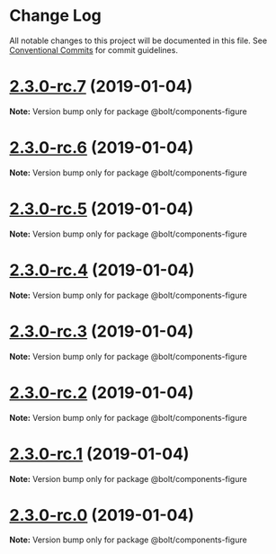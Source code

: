# Change Log

All notable changes to this project will be documented in this file.
See [Conventional Commits](https://conventionalcommits.org) for commit guidelines.

# [2.3.0-rc.7](https://github.com/bolt-design-system/bolt/tree/master/packages/components/bolt-figure/compare/v2.3.0-rc.6...v2.3.0-rc.7) (2019-01-04)

**Note:** Version bump only for package @bolt/components-figure





# [2.3.0-rc.6](https://github.com/bolt-design-system/bolt/tree/master/packages/components/bolt-figure/compare/v2.3.0-rc.5...v2.3.0-rc.6) (2019-01-04)

**Note:** Version bump only for package @bolt/components-figure





# [2.3.0-rc.5](https://github.com/bolt-design-system/bolt/tree/master/packages/components/bolt-figure/compare/v2.3.0-rc.4...v2.3.0-rc.5) (2019-01-04)

**Note:** Version bump only for package @bolt/components-figure





# [2.3.0-rc.4](https://github.com/bolt-design-system/bolt/tree/master/packages/components/bolt-figure/compare/v2.3.0-rc.3...v2.3.0-rc.4) (2019-01-04)

**Note:** Version bump only for package @bolt/components-figure





# [2.3.0-rc.3](https://github.com/bolt-design-system/bolt/tree/master/packages/components/bolt-figure/compare/v2.3.0-rc.2...v2.3.0-rc.3) (2019-01-04)

**Note:** Version bump only for package @bolt/components-figure





# [2.3.0-rc.2](https://github.com/bolt-design-system/bolt/tree/master/packages/components/bolt-figure/compare/v2.3.0-rc.1...v2.3.0-rc.2) (2019-01-04)

**Note:** Version bump only for package @bolt/components-figure





# [2.3.0-rc.1](https://github.com/bolt-design-system/bolt/tree/master/packages/components/bolt-figure/compare/vv2.3.0-rc.0...v2.3.0-rc.1) (2019-01-04)

**Note:** Version bump only for package @bolt/components-figure





# [2.3.0-rc.0](https://github.com/bolt-design-system/bolt/tree/master/packages/components/bolt-figure/compare/v2.2.1...v2.3.0-rc.0) (2019-01-04)

**Note:** Version bump only for package @bolt/components-figure
